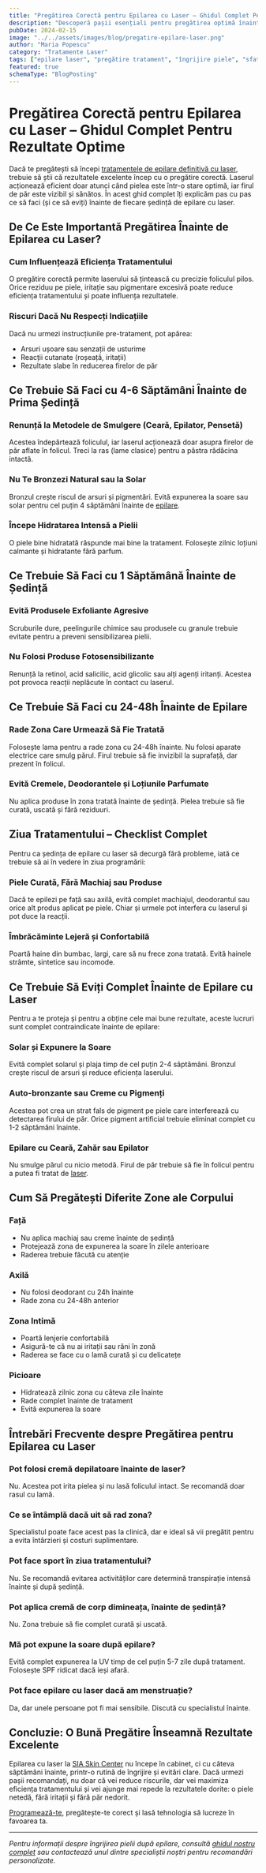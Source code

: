 ```yaml
---
title: "Pregătirea Corectă pentru Epilarea cu Laser – Ghidul Complet Pentru Rezultate Optime"
description: "Descoperă pașii esențiali pentru pregătirea optimă înainte de epilarea cu laser. Sfaturi practice despre ce să faci și ce să eviți pentru rezultate eficiente și sigure."
pubDate: 2024-02-15
image: "../../assets/images/blog/pregatire-epilare-laser.png"
author: "Maria Popescu"
category: "Tratamente Laser"
tags: ["epilare laser", "pregătire tratament", "îngrijire piele", "sfaturi epilare", "epilare definitivă"]
featured: true
schemaType: "BlogPosting"
---
```


# Pregătirea Corectă pentru Epilarea cu Laser – Ghidul Complet Pentru Rezultate Optime

Dacă te pregătești să începi [tratamentele de epilare definitivă cu laser](/servicii/epilare-definitiva-laser), trebuie să știi că rezultatele excelente încep cu o pregătire corectă. Laserul acționează eficient doar atunci când pielea este într-o stare optimă, iar firul de păr este vizibil și sănătos. În acest ghid complet îți explicăm pas cu pas ce să faci (și ce să eviți) înainte de fiecare ședință de epilare cu laser.

## De Ce Este Importantă Pregătirea Înainte de Epilarea cu Laser?

### Cum Influențează Eficiența Tratamentului

O pregătire corectă permite laserului să țintească cu precizie foliculul pilos. Orice reziduu pe piele, iritație sau pigmentare excesivă poate reduce eficiența tratamentului și poate influența rezultatele.

### Riscuri Dacă Nu Respecți Indicațiile

Dacă nu urmezi instrucțiunile pre-tratament, pot apărea:
- Arsuri ușoare sau senzații de usturime
- Reacții cutanate (roșeață, iritații)
- Rezultate slabe în reducerea firelor de păr

## Ce Trebuie Să Faci cu 4-6 Săptămâni Înainte de Prima Ședință

### Renunță la Metodele de Smulgere (Ceară, Epilator, Pensetă)

Acestea îndepărtează foliculul, iar laserul acționează doar asupra firelor de păr aflate în folicul. Treci la ras (lame clasice) pentru a păstra rădăcina intactă.

### Nu Te Bronzezi Natural sau la Solar

Bronzul crește riscul de arsuri și pigmentări. Evită expunerea la soare sau solar pentru cel puțin 4 săptămâni înainte de [epilare](/servicii/epilare-definitiva).

### Începe Hidratarea Intensă a Pielii

O piele bine hidratată răspunde mai bine la tratament. Folosește zilnic loțiuni calmante și hidratante fără parfum.

## Ce Trebuie Să Faci cu 1 Săptămână Înainte de Ședință

### Evită Produsele Exfoliante Agresive

Scruburile dure, peelingurile chimice sau produsele cu granule trebuie evitate pentru a preveni sensibilizarea pielii.

### Nu Folosi Produse Fotosensibilizante

Renunță la retinol, acid salicilic, acid glicolic sau alți agenți iritanți. Acestea pot provoca reacții neplăcute în contact cu laserul.

## Ce Trebuie Să Faci cu 24-48h Înainte de Epilare

### Rade Zona Care Urmează Să Fie Tratată

Folosește lama pentru a rade zona cu 24-48h înainte. Nu folosi aparate electrice care smulg părul. Firul trebuie să fie invizibil la suprafață, dar prezent în folicul.

### Evită Cremele, Deodorantele și Loțiunile Parfumate

Nu aplica produse în zona tratată înainte de ședință. Pielea trebuie să fie curată, uscată și fără reziduuri.

## Ziua Tratamentului – Checklist Complet

Pentru ca ședința de epilare cu laser să decurgă fără probleme, iată ce trebuie să ai în vedere în ziua programării:

### Piele Curată, Fără Machiaj sau Produse

Dacă te epilezi pe față sau axilă, evită complet machiajul, deodorantul sau orice alt produs aplicat pe piele. Chiar și urmele pot interfera cu laserul și pot duce la reacții.

### Îmbrăcăminte Lejeră și Confortabilă

Poartă haine din bumbac, largi, care să nu frece zona tratată. Evită hainele strâmte, sintetice sau incomode.

## Ce Trebuie Să Eviți Complet Înainte de Epilare cu Laser

Pentru a te proteja și pentru a obține cele mai bune rezultate, aceste lucruri sunt complet contraindicate înainte de epilare:

### Solar și Expunere la Soare

Evită complet solarul și plaja timp de cel puțin 2-4 săptămâni. Bronzul crește riscul de arsuri și reduce eficiența laserului.

### Auto-bronzante sau Creme cu Pigmenți

Acestea pot crea un strat fals de pigment pe piele care interferează cu detectarea firului de păr. Orice pigment artificial trebuie eliminat complet cu 1-2 săptămâni înainte.

### Epilare cu Ceară, Zahăr sau Epilator

Nu smulge părul cu nicio metodă. Firul de păr trebuie să fie în folicul pentru a putea fi tratat de [laser](/servicii/epilare-definitiva-laser).

## Cum Să Pregătești Diferite Zone ale Corpului

### Față
- Nu aplica machiaj sau creme înainte de ședință
- Protejează zona de expunerea la soare în zilele anterioare
- Raderea trebuie făcută cu atenție

### Axilă
- Nu folosi deodorant cu 24h înainte
- Rade zona cu 24-48h anterior

### Zona Intimă
- Poartă lenjerie confortabilă
- Asigură-te că nu ai iritații sau răni în zonă
- Raderea se face cu o lamă curată și cu delicatețe

### Picioare
- Hidratează zilnic zona cu câteva zile înainte
- Rade complet înainte de tratament
- Evită expunerea la soare

## Întrebări Frecvente despre Pregătirea pentru Epilarea cu Laser

### Pot folosi cremă depilatoare înainte de laser?
Nu. Acestea pot irita pielea și nu lasă foliculul intact. Se recomandă doar rasul cu lamă.

### Ce se întâmplă dacă uit să rad zona?
Specialistul poate face acest pas la clinică, dar e ideal să vii pregătit pentru a evita întârzieri și costuri suplimentare.

### Pot face sport în ziua tratamentului?
Nu. Se recomandă evitarea activităților care determină transpirație intensă înainte și după ședință.

### Pot aplica cremă de corp dimineața, înainte de ședință?
Nu. Zona trebuie să fie complet curată și uscată.

### Mă pot expune la soare după epilare?
Evită complet expunerea la UV timp de cel puțin 5-7 zile după tratament. Folosește SPF ridicat dacă ieși afară.

### Pot face epilare cu laser dacă am menstruație?
Da, dar unele persoane pot fi mai sensibile. Discută cu specialistul înainte.

## Concluzie: O Bună Pregătire Înseamnă Rezultate Excelente

Epilarea cu laser la [SIA Skin Center](/servicii/epilare-definitiva) nu începe în cabinet, ci cu câteva săptămâni înainte, printr-o rutină de îngrijire și evitări clare. Dacă urmezi pașii recomandați, nu doar că vei reduce riscurile, dar vei maximiza eficiența tratamentului și vei ajunge mai repede la rezultatele dorite: o piele netedă, fără iritații și fără păr nedorit.

[Programează-te](/contact), pregătește-te corect și lasă tehnologia să lucreze în favoarea ta.

---

*Pentru informații despre îngrijirea pielii după epilare, consultă [ghidul nostru complet](/blog/ingrijire-dupa-epilare) sau contactează unul dintre specialiștii noștri pentru recomandări personalizate.*

